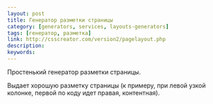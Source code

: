 ```yaml
---
layout: post
title: Генератор разметки страницы
category: [generators, services, layouts-generators]
tags: [генератор, разметка]
link: http://csscreator.com/version2/pagelayout.php
description:
keywords:
---
```


<p>Простенький генератор разметки страницы.</p>
<p>Выдает хорошую разметку страницы (к примеру, при левой узкой колонке, первой по коду идет правая, контентная).</p>

